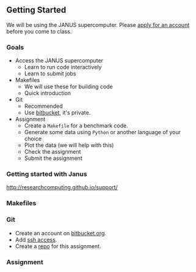 ## Getting Started

We will be using the JANUS supercomputer.
Please [apply for an account](https://www.rc.colorado.edu/accountrequest) before you come to class.

### Goals

- Access the JANUS supercomputer
  - Learn to run code interactively
  - Learn to submit jobs
- Makefiles
  - We will use these for building code
  - Quick introduction
- Git
  - Recommended
  - Use [bitbucket](https://bitbucket.org/), it's private.
- Assignment
  - Create a `Makefile` for a benchmark code.
  - Generate some data using `Python` or another language of your choice
  - Plot the data (we will help with this)
  - Check the assignment 
  - Submit the assignment

### Getting started with Janus

http://researchcomputing.github.io/support/

### Makefiles

### Git

- Create an account on [bitbucket.org](https://bitbucket.org).
- Add [ssh access](https://gist.github.com/mlunacek/6353920).
- Create a [repo](#) for this assignment.

### Assignment



